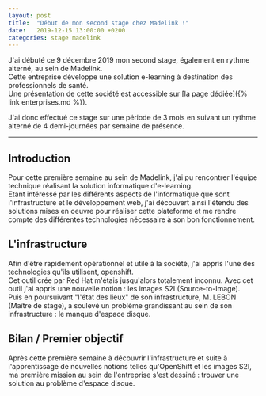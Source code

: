 ```yaml
---
layout: post
title:  "Début de mon second stage chez Madelink !"
date:   2019-12-15 13:00:00 +0200
categories: stage madelink
---
```

J'ai débuté ce 9 décembre 2019 mon second stage, également en rythme alterné, au sein de Madelink.  
Cette entreprise développe une solution e-learning à destination des professionnels de santé.    
Une présentation de cette société est accessible sur [la page dédiée]({% link enterprises.md %}).  

J'ai donc effectué ce stage sur une période de 3 mois en suivant un rythme alterné de 4 demi-journées par semaine de présence.

___


## Introduction

Pour cette première semaine au sein de Madelink, j'ai pu rencontrer l'équipe technique réalisant la solution informatique d'e-learning.  
Etant intéressé par les différents aspects de l'informatique que sont l'infrastructure et le développement web, j'ai découvert ainsi l'étendu des solutions mises en oeuvre pour réaliser cette plateforme et me rendre compte des différentes technologies nécessaire à son bon fonctionnement.

## L'infrastructure

Afin d'être rapidement opérationnel et utile à la société, j'ai appris l'une des technologies qu'ils utilisent, openshift.  
Cet outil crée par Red Hat m'étais jusqu'alors totalement inconnu. 
Avec cet outil j'ai appris une nouvelle notion : les images S2I (Source-to-Image).  
Puis en poursuivant "l'état des lieux" de son infrastructure, M. LEBON (Maître de stage), a soulevé un problème grandissant au sein de son infrastructure : le manque d'espace disque.  

## Bilan / Premier objectif

Après cette première semaine à découvrir l'infrastructure et suite à l'apprentissage de nouvelles notions telles qu'OpenShift et les images S2I, ma première mission au sein de l'entreprise s'est dessiné : trouver une solution au problème d'espace disque.  